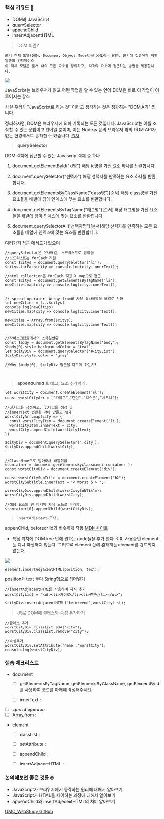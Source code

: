 ### 핵심 키워드 🎯

- DOM과 JavaScript
- querySelector
- appendChild
- insertAdjacentHTML

>DOM 이란?
	
    문서 객체 모델(DOM, Document Object Model)은 XML이나 HTML 문서에 접근하기 위한 일종의 인터페이스
	이 객체 모델은 문서 내의 모든 요소를 정의하고, 각각의 요소에 접근하는 방법을 제공합니다.
![](https://velog.velcdn.com/images/cksgodl/post/2563bad2-442b-47d8-8765-c09b9e9a8c8b/image.png)


JavaScript는 브라우저가 읽고 어떤 작업을 할 수 있는 언어
DOM은 바로 이 작업이 이루어지는 장소

사실 우리가 "JavaScript로 하는 것" 이라고 생각하는 것은 정확히는 "DOM API" 입니다.

정리하자면, DOM은 브라우저에 의해 기록되는 모든 것입니다. JavaScript는 이를 조작할 수 있는 문법이고 언어일 뿐이며, 이는 Node.js 등의 브라우저 밖의 DOM API가 없는 환경에서도 동작할 수 있습니다.
[출처](https://velog.io/@godori/DOM%EC%9D%B4%EB%9E%80-%EB%AC%B4%EC%97%87%EC%9D%B8%EA%B0%80) 

> **querySelector**

DOM 객체에 접근할 수 있는 Javascript객체 중 하나

1. document.getElementById("id명")
해당 id명을 가진 요소 하나를 반환합니다.

2. document.querySelector("선택자")
해당 선택자를 만족하는 요소 하나를 반환합니다.

3. document.getElementsByClassName("class명")[순서]
해당 class명을 가진 요소들을 배열에 담아 인덱스에 맞는 요소를 반환합니다.

4. document.getElementsByTagName("태그명")[순서]
해당 태그명을 가진 요소들을 배열에 담아 인덱스에 맞는 요소를 반환합니다.

5. document.querySelectorAll("선택자명")[순서]해당 선택자를 만족하는 모든 요소들을 배열에 인덱스에 맞는 요소를 반환합니다.

여러가지 접근 메서드가 있으며 
```
//querySelector은 유사배열, 노드리스트로 받아옴
//노드리스트는 forEach 지원
const $citys = document.querySelector('li');
$citys.forEach(city => console.log(city.innerText));

//html collection은 forEach 지원 X map으로 접근
const $citys = document.getElementsByTagName('li');
newCities.map(city => console.log(city.innerText));


// spread operator, Array.from를 사용 유사배열을 배열로 전환
let newCities = [...$citys]
console.log(newCities)
newCities.map(city => console.log(city.innerText));

newCities = Array.from($citys);
newCities.map(city => console.log(city.innerText));


//자바스크립트에서의 스타일변환
const $body = document.getElementsByTagName('body');
$body[0].style.backgroundColor = 'teal';
let $cityDiv = document.querySelector('#cityList');
$cityDiv.style.color = 'gray'

//Why $body[0], $cityDiv 접근을 다르게 하는가?



```


> **appendChild** 로 태그, 요소 추가하기.

```
let worstCity = document.createElement('ul');
const worstCityArr = ["카이로","런던","리스본","시드니"];

//ul태그를 생성하고, li태그를 생성 및
//innerText 변환한 객체 만들고 넣기
worstCityArr.map(city => {
  const worstCityItem = document.createElement('li');
  worstCityItem.innerText = city;
  worstCity.appendChild(worstCityItem);
})

$cityDiv = document.querySelector('.city');
$cityDiv.appendChild(worstCity);

```

```

//ClassName으로 받아와서 배열취급
$container = document.getElementsByClassName('container');
const worstCityDiv = document.createElement('div');

const worstCitySubTitle = document.createElement("h2");
worstCitySubTitle.innerText = "< Worst 5 > ";

worstCityDiv.appendChild(worstCitySubTitle);
worstCityDiv.appendChild(worstCity);

//해당 요소의 맨 마지막 자식 노드로 추가함.
$container[0].appendChild(worstCityDiv);
```

> insertAdjacentHTML

appenChild, beforechild와 비슷하게 작동
[MDN 사이트](https://developer.mozilla.org/ko/docs/Web/API/Element/insertAdjacentHTML)
- 특정 위치에 DOM tree 안에 원하는 node들을 추가 한다.  이미 사용중인 element 는 다시 파싱하지 않는다. 그러므로 element 안에 존재하는 element를 건드리지 않는다.

![](https://velog.velcdn.com/images/cksgodl/post/c0b582ce-8b89-49fd-be00-4fe1262463f1/image.png)

```
element.insertAdjacentHTML(position, text);
```
position과 text 둘다 String형으로 집어넣기


```
//insertAdjacentHTML를 사용하여 자식 추가
worstCityList = "<ul><li>카이로</li><li>런던</li></ul>";
      
$cityDiv.insertAdjacentHTML('beforeend',worstCityList);
```

> JS로 DOM에 클래스와 속성 추가하기

```
//클래스 추가
worstCityDiv.classList.add("city");
worstCityDiv.classList.remove("city");

//속성추가
worstCityDiv.setAttribute('name','worstCity');
console.log(worstCityDiv);
```

### 실습 체크리스트

- document
    - [ ]  getElementsByTagName, getElementsByClassName, getElementById 를 사용하여 코드를 아래에 작성해주세요
    
    
    - [ ]  innerText :
- [ ]  spread operator :
- [ ]  Array.from :
- element
    - [ ]  classList :
    - [ ]  setAttribute :
    - [ ]  appendChild :
    - [ ]  insertAdjacentHTML :


### 논의해보면 좋은 것들 🔥

- JavaScript가 브라우저에서 동작하는 원리에 대해서 알아보기
- JavaScript가 HTML을 제어하는 과정에 대해서 알아보기
- appendChild와 insertAdjecentHTML의 차이 알아보기

[UMC_WebStudy GitHub](https://github.com/KAU-UMC/web-study)